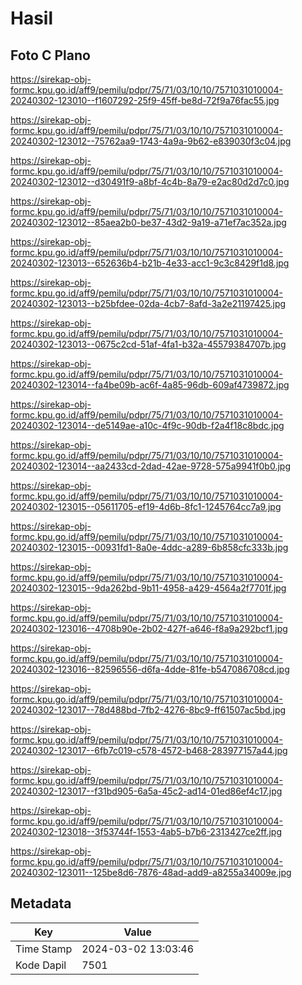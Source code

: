 # Hasil

## Foto C Plano

https://sirekap-obj-formc.kpu.go.id/aff9/pemilu/pdpr/75/71/03/10/10/7571031010004-20240302-123010--f1607292-25f9-45ff-be8d-72f9a76fac55.jpg

https://sirekap-obj-formc.kpu.go.id/aff9/pemilu/pdpr/75/71/03/10/10/7571031010004-20240302-123012--75762aa9-1743-4a9a-9b62-e839030f3c04.jpg

https://sirekap-obj-formc.kpu.go.id/aff9/pemilu/pdpr/75/71/03/10/10/7571031010004-20240302-123012--d30491f9-a8bf-4c4b-8a79-e2ac80d2d7c0.jpg

https://sirekap-obj-formc.kpu.go.id/aff9/pemilu/pdpr/75/71/03/10/10/7571031010004-20240302-123012--85aea2b0-be37-43d2-9a19-a71ef7ac352a.jpg

https://sirekap-obj-formc.kpu.go.id/aff9/pemilu/pdpr/75/71/03/10/10/7571031010004-20240302-123013--652636b4-b21b-4e33-acc1-9c3c8429f1d8.jpg

https://sirekap-obj-formc.kpu.go.id/aff9/pemilu/pdpr/75/71/03/10/10/7571031010004-20240302-123013--b25bfdee-02da-4cb7-8afd-3a2e21197425.jpg

https://sirekap-obj-formc.kpu.go.id/aff9/pemilu/pdpr/75/71/03/10/10/7571031010004-20240302-123013--0675c2cd-51af-4fa1-b32a-45579384707b.jpg

https://sirekap-obj-formc.kpu.go.id/aff9/pemilu/pdpr/75/71/03/10/10/7571031010004-20240302-123014--fa4be09b-ac6f-4a85-96db-609af4739872.jpg

https://sirekap-obj-formc.kpu.go.id/aff9/pemilu/pdpr/75/71/03/10/10/7571031010004-20240302-123014--de5149ae-a10c-4f9c-90db-f2a4f18c8bdc.jpg

https://sirekap-obj-formc.kpu.go.id/aff9/pemilu/pdpr/75/71/03/10/10/7571031010004-20240302-123014--aa2433cd-2dad-42ae-9728-575a9941f0b0.jpg

https://sirekap-obj-formc.kpu.go.id/aff9/pemilu/pdpr/75/71/03/10/10/7571031010004-20240302-123015--05611705-ef19-4d6b-8fc1-1245764cc7a9.jpg

https://sirekap-obj-formc.kpu.go.id/aff9/pemilu/pdpr/75/71/03/10/10/7571031010004-20240302-123015--00931fd1-8a0e-4ddc-a289-6b858cfc333b.jpg

https://sirekap-obj-formc.kpu.go.id/aff9/pemilu/pdpr/75/71/03/10/10/7571031010004-20240302-123015--9da262bd-9b11-4958-a429-4564a2f7701f.jpg

https://sirekap-obj-formc.kpu.go.id/aff9/pemilu/pdpr/75/71/03/10/10/7571031010004-20240302-123016--4708b90e-2b02-427f-a646-f8a9a292bcf1.jpg

https://sirekap-obj-formc.kpu.go.id/aff9/pemilu/pdpr/75/71/03/10/10/7571031010004-20240302-123016--82596556-d6fa-4dde-81fe-b547086708cd.jpg

https://sirekap-obj-formc.kpu.go.id/aff9/pemilu/pdpr/75/71/03/10/10/7571031010004-20240302-123017--78d488bd-7fb2-4276-8bc9-ff61507ac5bd.jpg

https://sirekap-obj-formc.kpu.go.id/aff9/pemilu/pdpr/75/71/03/10/10/7571031010004-20240302-123017--6fb7c019-c578-4572-b468-283977157a44.jpg

https://sirekap-obj-formc.kpu.go.id/aff9/pemilu/pdpr/75/71/03/10/10/7571031010004-20240302-123017--f31bd905-6a5a-45c2-ad14-01ed86ef4c17.jpg

https://sirekap-obj-formc.kpu.go.id/aff9/pemilu/pdpr/75/71/03/10/10/7571031010004-20240302-123018--3f53744f-1553-4ab5-b7b6-2313427ce2ff.jpg

https://sirekap-obj-formc.kpu.go.id/aff9/pemilu/pdpr/75/71/03/10/10/7571031010004-20240302-123011--125be8d6-7876-48ad-add9-a8255a34009e.jpg


## Metadata

| Key        | Value               |
| ---------- | ------------------- |
| Time Stamp | 2024-03-02 13:03:46 |
| Kode Dapil | 7501                |




